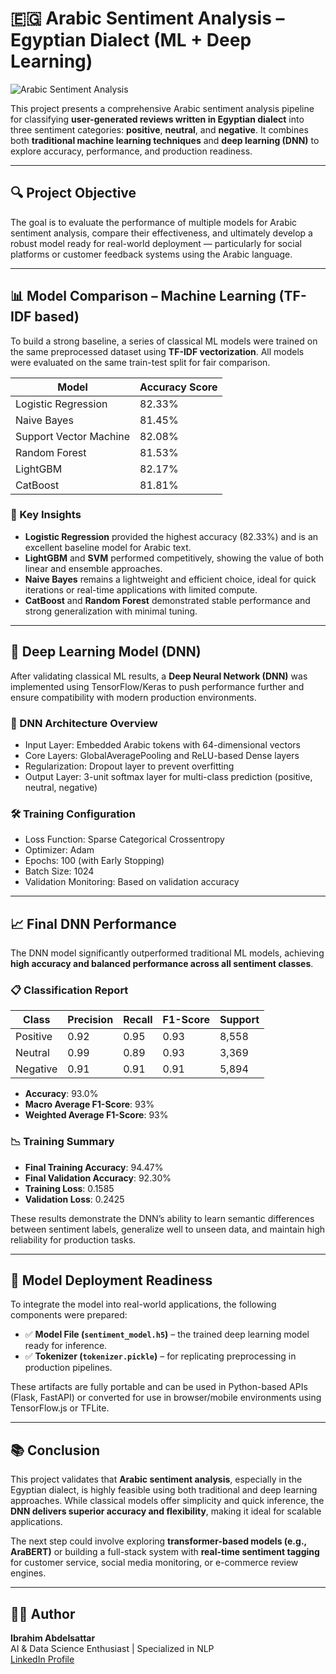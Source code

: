 # 🇪🇬 Arabic Sentiment Analysis – Egyptian Dialect (ML + Deep Learning)

![Arabic Sentiment Analysis](images/تحليل%20المشاعر%20باللهجة%20المصرية.png)

This project presents a comprehensive Arabic sentiment analysis pipeline for classifying **user-generated reviews written in Egyptian dialect** into three sentiment categories: **positive**, **neutral**, and **negative**. It combines both **traditional machine learning techniques** and **deep learning (DNN)** to explore accuracy, performance, and production readiness.


---

## 🔍 Project Objective

The goal is to evaluate the performance of multiple models for Arabic sentiment analysis, compare their effectiveness, and ultimately develop a robust model ready for real-world deployment — particularly for social platforms or customer feedback systems using the Arabic language.

---

## 📊 Model Comparison – Machine Learning (TF-IDF based)

To build a strong baseline, a series of classical ML models were trained on the same preprocessed dataset using **TF-IDF vectorization**. All models were evaluated on the same train-test split for fair comparison.

| Model                   | Accuracy Score |
|------------------------|----------------|
| Logistic Regression    | 82.33%         |
| Naive Bayes            | 81.45%         |
| Support Vector Machine | 82.08%         |
| Random Forest          | 81.53%         |
| LightGBM               | 82.17%         |
| CatBoost               | 81.81%         |

### 🔎 Key Insights

- **Logistic Regression** provided the highest accuracy (82.33%) and is an excellent baseline model for Arabic text.
- **LightGBM** and **SVM** performed competitively, showing the value of both linear and ensemble approaches.
- **Naive Bayes** remains a lightweight and efficient choice, ideal for quick iterations or real-time applications with limited compute.
- **CatBoost** and **Random Forest** demonstrated stable performance and strong generalization with minimal tuning.

---

## 🧠 Deep Learning Model (DNN)

After validating classical ML results, a **Deep Neural Network (DNN)** was implemented using TensorFlow/Keras to push performance further and ensure compatibility with modern production environments.

### 📌 DNN Architecture Overview

- Input Layer: Embedded Arabic tokens with 64-dimensional vectors
- Core Layers: GlobalAveragePooling and ReLU-based Dense layers
- Regularization: Dropout layer to prevent overfitting
- Output Layer: 3-unit softmax layer for multi-class prediction (positive, neutral, negative)

### 🛠️ Training Configuration

- Loss Function: Sparse Categorical Crossentropy
- Optimizer: Adam
- Epochs: 100 (with Early Stopping)
- Batch Size: 1024
- Validation Monitoring: Based on validation accuracy

---

## 📈 Final DNN Performance

The DNN model significantly outperformed traditional ML models, achieving **high accuracy and balanced performance across all sentiment classes**.

### 📋 Classification Report

| Class     | Precision | Recall | F1-Score | Support |
|-----------|-----------|--------|----------|---------|
| Positive  | 0.92      | 0.95   | 0.93     | 8,558   |
| Neutral   | 0.99      | 0.89   | 0.93     | 3,369   |
| Negative  | 0.91      | 0.91   | 0.91     | 5,894   |

- **Accuracy**: 93.0%
- **Macro Average F1-Score**: 93%
- **Weighted Average F1-Score**: 93%

### 📉 Training Summary

- **Final Training Accuracy**: 94.47%
- **Final Validation Accuracy**: 92.30%
- **Training Loss**: 0.1585
- **Validation Loss**: 0.2425

These results demonstrate the DNN’s ability to learn semantic differences between sentiment labels, generalize well to unseen data, and maintain high reliability for production tasks.

---

## 🚀 Model Deployment Readiness

To integrate the model into real-world applications, the following components were prepared:

- ✅ **Model File (`sentiment_model.h5`)** – the trained deep learning model ready for inference.
- ✅ **Tokenizer (`tokenizer.pickle`)** – for replicating preprocessing in production pipelines.

These artifacts are fully portable and can be used in Python-based APIs (Flask, FastAPI) or converted for use in browser/mobile environments using TensorFlow.js or TFLite.

---

## 📚 Conclusion

This project validates that **Arabic sentiment analysis**, especially in the Egyptian dialect, is highly feasible using both traditional and deep learning approaches. While classical models offer simplicity and quick inference, the **DNN delivers superior accuracy and flexibility**, making it ideal for scalable applications.

The next step could involve exploring **transformer-based models (e.g., AraBERT)** or building a full-stack system with **real-time sentiment tagging** for customer service, social media monitoring, or e-commerce review engines.

---

## 👨‍💻 Author

**Ibrahim Abdelsattar**  
AI & Data Science Enthusiast | Specialized in NLP  
[LinkedIn Profile](https://www.linkedin.com/in/ibrahim-abdelsattar/)

